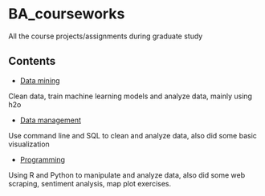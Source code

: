 # BA_courseworks
All the course projects/assignments during graduate study

## Contents
- [Data mining](data_mining)

Clean data, train machine learning models and analyze data, mainly using h2o
- [Data management](data_management)

Use command line and SQL to clean and analyze data, also did some basic visualization
- [Programming](Programming_basic)

Using R and Python to manipulate and analyze data, also did some web scraping, sentiment analysis, map plot exercises.

